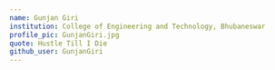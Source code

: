 ```yaml
---
name: Gunjan Giri
institution: College of Engineering and Technology, Bhubaneswar
profile_pic: GunjanGiri.jpg
quote: Hustle Till I Die
github_user: GunjanGiri
---
```

